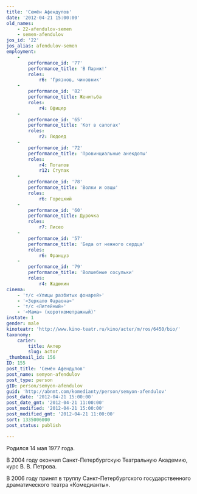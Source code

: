 ```yaml
---
title: 'Семён Афендулов'
date: '2012-04-21 15:00:00'
old_names:
    - 22-afendulov-semen
    - semen-afendulov
jos_id: '22'
jos_alias: afendulov-semen
employment:
    -
        performance_id: '77'
        performance_title: 'В Париж!'
        roles:
            r6: 'Грязнов, чиновник'
    -
        performance_id: '82'
        performance_title: Женитьба
        roles:
            r4: Офицер
    -
        performance_id: '65'
        performance_title: 'Кот в сапогах'
        roles:
            r2: Людоед
    -
        performance_id: '72'
        performance_title: 'Провинциальные анекдоты'
        roles:
            r4: Потапов
            r12: Ступак
    -
        performance_id: '78'
        performance_title: 'Волки и овцы'
        roles:
            r6: Горецкий
    -
        performance_id: '60'
        performance_title: Дурочка
        roles:
            r7: Лисео
    -
        performance_id: '57'
        performance_title: 'Беда от нежного сердца'
        roles:
            r6: Француз
    -
        performance_id: '79'
        performance_title: 'Волшебные сосульки'
        roles:
            r4: Жадюкин
cinema:
    - 'т/с «Улицы разбитых фонарей»'
    - '«Зеркало Фараона»'
    - 'т/с «Литейный»'
    - '«Мама» (короткометражный)'
instate: 1
gender: male
kinoteatr: 'http://www.kino-teatr.ru/kino/acter/m/ros/6450/bio/'
taxonomy:
    carier:
        title: Актер
        slug: actor
_thumbnail_id: 156
ID: 155
post_title: 'Семён Афендулов'
post_name: semyon-afendulov
post_type: person
gID: person/semyon-afendulov
guid: 'http://abnmt.com/komedianty/person/semyon-afendulov'
post_date: '2012-04-21 15:00:00'
post_date_gmt: '2012-04-21 11:00:00'
post_modified: '2012-04-21 15:00:00'
post_modified_gmt: '2012-04-21 11:00:00'
sort: 1335006000
post_status: publish

---
```


Родился 14 мая 1977 года.


В 2004 году окончил Санкт-Петербургскую Театральную Академию, курс В. В. Петрова.


В 2006 году принят в труппу Санкт-Петербургского государственного драматического театра «Комедианты».